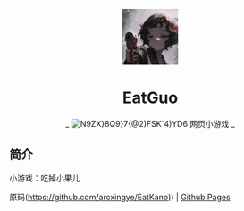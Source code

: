 <p align="center">
  <a href="https://8que.xyz/EatGuo/"><img src="https://github.com/arcxingye/EatKano/blob/main/static/image/ClickBefore.png?raw=true" width="100" height="100" alt="EatKano"></a>
</p>
<div align="center">

# EatGuo

_ ![N9ZX}8Q9}7{@2)FSK`4)YD6](https://github.com/8que/EatGuo/assets/129237146/e1f45041-dc1c-48ef-9775-b161d85ff8a6)
网页小游戏 _

</div>


## 简介

小游戏：吃掉小果儿


原码(https://github.com/arcxingye/EatKano))
|
[Github Pages](https://arcxingye.github.io/EatKano/index.html)
